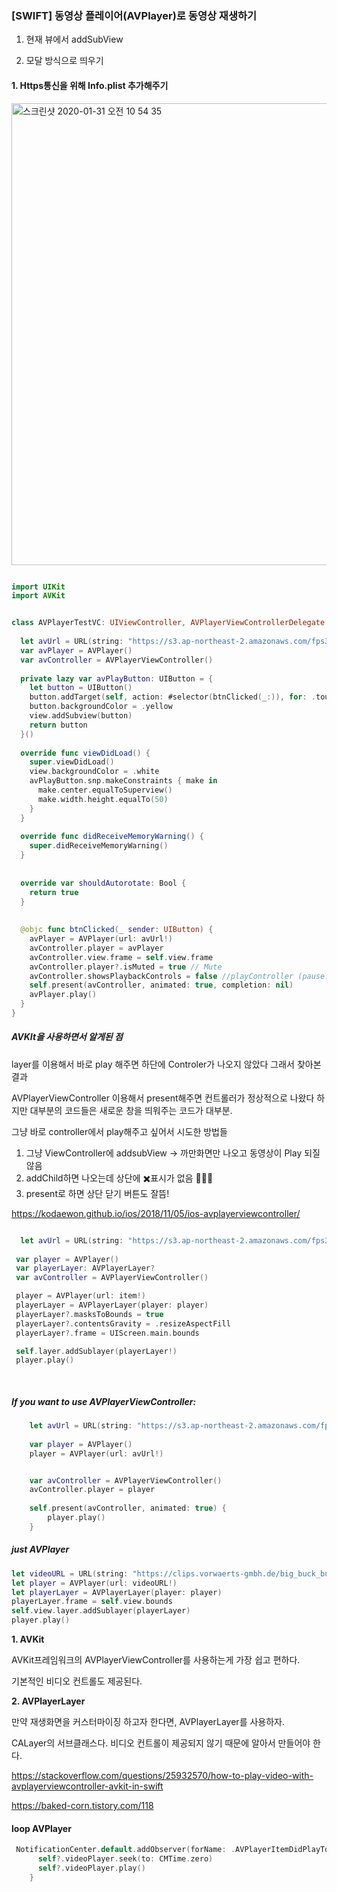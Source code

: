 ### [SWIFT\] 동영상 플레이어(AVPlayer)로 동영상 재생하기



1. 현재 뷰에서 addSubView

2. 모달 방식으로 띄우기



#### 1. Https통신을 위해 Info.plist 추가해주기

<img width="739" alt="스크린샷 2020-01-31 오전 10 54 35" src="https://user-images.githubusercontent.com/47776915/73506168-1f1b2d00-4418-11ea-9160-65b09cfb2c49.png">



~~~swift

import UIKit
import AVKit


class AVPlayerTestVC: UIViewController, AVPlayerViewControllerDelegate {
  
  let avUrl = URL(string: "https://s3.ap-northeast-2.amazonaws.com/fps3bucket/contents/2E3257C5E2954E51579767013.mp4")
  var avPlayer = AVPlayer()
  var avController = AVPlayerViewController()
  
  private lazy var avPlayButton: UIButton = {
    let button = UIButton()
    button.addTarget(self, action: #selector(btnClicked(_:)), for: .touchUpInside)
    button.backgroundColor = .yellow
    view.addSubview(button)
    return button
  }()
  
  override func viewDidLoad() {
    super.viewDidLoad()
    view.backgroundColor = .white
    avPlayButton.snp.makeConstraints { make in
      make.center.equalToSuperview()
      make.width.height.equalTo(50)
    }
  }
  
  override func didReceiveMemoryWarning() {
    super.didReceiveMemoryWarning()
  }
  
  
  override var shouldAutorotate: Bool {
    return true
  }
  
  
  @objc func btnClicked(_ sender: UIButton) {
    avPlayer = AVPlayer(url: avUrl!)
    avController.player = avPlayer
    avController.view.frame = self.view.frame
    avController.player?.isMuted = true // Mute
    avController.showsPlaybackControls = false //playController (pause...etc)
    self.present(avController, animated: true, completion: nil)
    avPlayer.play()
  }
}

~~~







##### AVKIt을 사용하면서 알게된 점

layer를 이용해서 바로 play 해주면  하단에 Controler가 나오지 않았다 그래서 찾아본 결과

AVPlayerViewController 이용해서 present해주면 컨트롤러가 정상적으로 나왔다 하지만 대부분의 코드들은 새로운 창을 띄워주는 코드가 대부분.

그냥 바로 controller에서 play해주고 싶어서 시도한 방법들

1. 그냥 ViewController에 addsubView → 까만화면만 나오고 동영상이 Play 되질않음
2. addChild하면 나오는데  상단에 ✖️표시가 없음 🤷🏻‍♀️
3. present로 하면  상단 닫기 버튼도 잘뜸!

https://kodaewon.github.io/ios/2018/11/05/ios-avplayerviewcontroller/



~~~swift

  let avUrl = URL(string: "https://s3.ap-northeast-2.amazonaws.com/fps3bucket/contents/2E3257C5E2954E51579767013.mp4")
 
 var player = AVPlayer()
 var playerLayer: AVPlayerLayer?
 var avController = AVPlayerViewController()

 player = AVPlayer(url: item!)
 playerLayer = AVPlayerLayer(player: player)
 playerLayer?.masksToBounds = true
 playerLayer?.contentsGravity = .resizeAspectFill  
 playerLayer?.frame = UIScreen.main.bounds

 self.layer.addSublayer(playerLayer!)
 player.play()
 
 
~~~



##### If you want to use *AVPlayerViewController*:

~~~swift
    let avUrl = URL(string: "https://s3.ap-northeast-2.amazonaws.com/fps3bucket/contents/2E3257C5E2954E51579767013.mp4")
    
    var player = AVPlayer()
    player = AVPlayer(url: avUrl!)


    var avController = AVPlayerViewController()
    avController.player = player
    
    self.present(avController, animated: true) {
        player.play()
    }
~~~



#####  just *AVPlayer*

~~~swift
let videoURL = URL(string: "https://clips.vorwaerts-gmbh.de/big_buck_bunny.mp4")
let player = AVPlayer(url: videoURL!)
let playerLayer = AVPlayerLayer(player: player)
playerLayer.frame = self.view.bounds
self.view.layer.addSublayer(playerLayer)
player.play()
~~~



**1. AVKit**

AVKit프레임워크의 AVPlayerViewController를 사용하는게 가장 쉽고 편하다.

기본적인 비디오 컨트롤도 제공된다.



**2. AVPlayerLayer**

만약 재생화면을 커스터마이징 하고자 한다면, AVPlayerLayer를 사용하자.

CALayer의 서브클래스다. 비디오 컨트롤이 제공되지 않기 때문에 알아서 만들어야 한다.



https://stackoverflow.com/questions/25932570/how-to-play-video-with-avplayerviewcontroller-avkit-in-swift

https://baked-corn.tistory.com/118



#### loop AVPlayer 

~~~swift
 NotificationCenter.default.addObserver(forName: .AVPlayerItemDidPlayToEndTime, object: self.videoPlayer.currentItem, queue: .main) { [weak self] _ in
      self?.videoPlayer.seek(to: CMTime.zero)
      self?.videoPlayer.play()
    }
~~~

